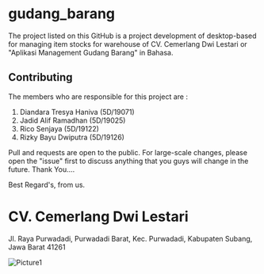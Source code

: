 # gudang_barang

The project listed on this GitHub is a project development of desktop-based for managing item stocks for warehouse of CV. Cemerlang Dwi Lestari or "Aplikasi Management Gudang Barang" in Bahasa.

## Contributing

The members who are responsible for this project are :

1. Diandara Tresya Haniva (5D/19071)
2. Jadid Alif Ramadhan (5D/19025)
3. Rico Senjaya (5D/19122)
4. Rizky Bayu Dwiputra (5D/19126)

Pull and requests are open to the public. For large-scale changes, please open the "issue" first to discuss anything that you guys will change in the future. Thank You....

Best Regard's, from us.


# CV. Cemerlang Dwi Lestari
Jl. Raya Purwadadi, Purwadadi Barat, Kec. Purwadadi, Kabupaten Subang, Jawa Barat 41261

![Picture1](https://user-images.githubusercontent.com/84485549/149272229-cb4545d2-e6cf-4ff4-b181-33de45a14203.png)

